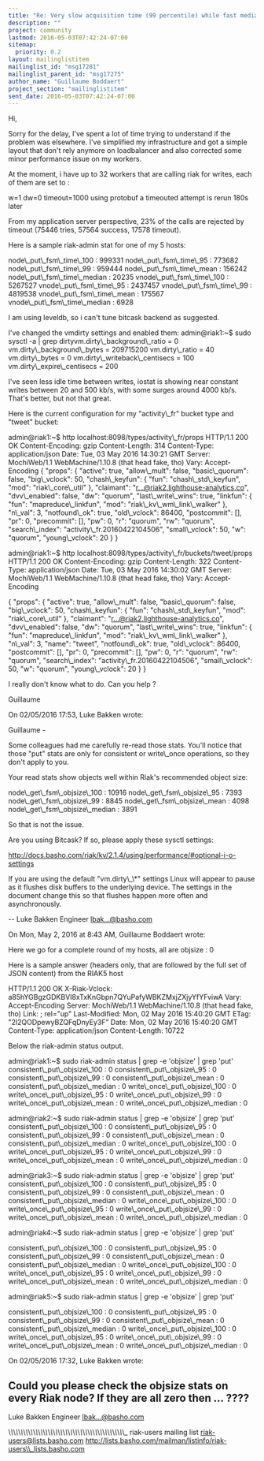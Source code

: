 ```yaml
---
title: "Re: Very slow acquisition time (99 percentile) while fast median times"
description: ""
project: community
lastmod: 2016-05-03T07:42:24-07:00
sitemap:
  priority: 0.2
layout: mailinglistitem
mailinglist_id: "msg17281"
mailinglist_parent_id: "msg17275"
author_name: "Guillaume Boddaert"
project_section: "mailinglistitem"
sent_date: 2016-05-03T07:42:24-07:00
---
```




Hi,

Sorry for the delay, I've spent a lot of time trying to understand if 
the problem was elsewhere.
I've simplified my infrastructure and got a simple layout that don't 
rely anymore on loadbalancer and also corrected some minor performance 
issue on my workers.


At the moment, i have up to 32 workers that are calling riak for writes, 
each of them are set to :

w=1
dw=0
timeout=1000
using protobuf
a timeouted attempt is rerun 180s later

From my application server perspective, 23% of the calls are rejected 
by timeout (75446 tries, 57564 success, 17578 timeout).


Here is a sample riak-admin stat for one of my 5 hosts:

node\\_put\\_fsm\\_time\\_100 : 999331
node\\_put\\_fsm\\_time\\_95 : 773682
node\\_put\\_fsm\\_time\\_99 : 959444
node\\_put\\_fsm\\_time\\_mean : 156242
node\\_put\\_fsm\\_time\\_median : 20235
vnode\\_put\\_fsm\\_time\\_100 : 5267527
vnode\\_put\\_fsm\\_time\\_95 : 2437457
vnode\\_put\\_fsm\\_time\\_99 : 4819538
vnode\\_put\\_fsm\\_time\\_mean : 175567
vnode\\_put\\_fsm\\_time\\_median : 6928

I am using leveldb, so i can't tune bitcask backend as suggested.

I've changed the vmdirty settings and enabled them:
admin@riak1:~$ sudo sysctl -a | grep dirtyvm.dirty\\_background\\_ratio = 0
vm.dirty\\_background\\_bytes = 209715200
vm.dirty\\_ratio = 40
vm.dirty\\_bytes = 0
vm.dirty\\_writeback\\_centisecs = 100
vm.dirty\\_expire\\_centisecs = 200

I've seen less idle time between writes, iostat is showing near constant 
writes between 20 and 500 kb/s, with some surges around 4000 kb/s. 
That's better, but not that great.


Here is the current configuration for my "activity\\_fr" bucket type and 
"tweet" bucket:



admin@riak1:~$ http localhost:8098/types/activity\\_fr/props
HTTP/1.1 200 OK
Content-Encoding: gzip
Content-Length: 314
Content-Type: application/json
Date: Tue, 03 May 2016 14:30:21 GMT
Server: MochiWeb/1.1 WebMachine/1.10.8 (that head fake, tho)
Vary: Accept-Encoding
{
 "props": {
 "active": true,
 "allow\\_mult": false,
 "basic\\_quorum": false,
 "big\\_vclock": 50,
 "chash\\_keyfun": {
 "fun": "chash\\_std\\_keyfun",
 "mod": "riak\\_core\\_util"
 },
 "claimant": "r...@riak2.lighthouse-analytics.co",
 "dvv\\_enabled": false,
 "dw": "quorum",
 "last\\_write\\_wins": true,
 "linkfun": {
 "fun": "mapreduce\\_linkfun",
 "mod": "riak\\_kv\\_wm\\_link\\_walker"
 },
 "n\\_val": 3,
 "notfound\\_ok": true,
 "old\\_vclock": 86400,
 "postcommit": [],
 "pr": 0,
 "precommit": [],
 "pw": 0,
 "r": "quorum",
 "rw": "quorum",
 "search\\_index": "activity\\_fr.20160422104506",
 "small\\_vclock": 50,
 "w": "quorum",
 "young\\_vclock": 20
 }
}

admin@riak1:~$ http localhost:8098/types/activity\\_fr/buckets/tweet/props
HTTP/1.1 200 OK
Content-Encoding: gzip
Content-Length: 322
Content-Type: application/json
Date: Tue, 03 May 2016 14:30:02 GMT
Server: MochiWeb/1.1 WebMachine/1.10.8 (that head fake, tho)
Vary: Accept-Encoding

{
 "props": {
 "active": true,
 "allow\\_mult": false,
 "basic\\_quorum": false,
 "big\\_vclock": 50,
 "chash\\_keyfun": {
 "fun": "chash\\_std\\_keyfun",
 "mod": "riak\\_core\\_util"
 },
 "claimant": "r...@riak2.lighthouse-analytics.co",
 "dvv\\_enabled": false,
 "dw": "quorum",
 "last\\_write\\_wins": true,
 "linkfun": {
 "fun": "mapreduce\\_linkfun",
 "mod": "riak\\_kv\\_wm\\_link\\_walker"
 },
 "n\\_val": 3,
 "name": "tweet",
 "notfound\\_ok": true,
 "old\\_vclock": 86400,
 "postcommit": [],
 "pr": 0,
 "precommit": [],
 "pw": 0,
 "r": "quorum",
 "rw": "quorum",
 "search\\_index": "activity\\_fr.20160422104506",
 "small\\_vclock": 50,
 "w": "quorum",
 "young\\_vclock": 20
 }
}

I really don't know what to do. Can you help ?

Guillaume


On 02/05/2016 17:53, Luke Bakken wrote:

Guillaume -

Some colleagues had me carefully re-read those stats. You'll notice
that those "put" stats are only for consistent or write\\_once
operations, so they don't apply to you.

Your read stats show objects well within Riak's recommended object size:

node\\_get\\_fsm\\_objsize\\_100 : 10916
node\\_get\\_fsm\\_objsize\\_95 : 7393
node\\_get\\_fsm\\_objsize\\_99 : 8845
node\\_get\\_fsm\\_objsize\\_mean : 4098
node\\_get\\_fsm\\_objsize\\_median : 3891

So that is not the issue.

Are you using Bitcask? If so, please apply these sysctl settings:

http://docs.basho.com/riak/kv/2.1.4/using/performance/#optional-i-o-settings

If you are using the default "vm.dirty\\_\\*" settings Linux will appear
to pause as it flushes disk buffers to the underlying device. The
settings in the document change this so that flushes happen more often
and asynchronously.

--
Luke Bakken
Engineer
lbak...@basho.com


On Mon, May 2, 2016 at 8:43 AM, Guillaume Boddaert
 wrote:

Here we go for a complete round of my hosts, all are objsize : 0

Here is a sample answer (headers only, that are followed by the full set of
JSON content) from the RIAK5 host

HTTP/1.1 200 OK
X-Riak-Vclock: a85hYGBgzGDKBVI8xTxKnGbpn7QYuPafyWBKZMxjZXjyYfYFviwA
Vary: Accept-Encoding
Server: MochiWeb/1.1 WebMachine/1.10.8 (that head fake, tho)
Link: ; rel="up"
Last-Modified: Mon, 02 May 2016 15:40:20 GMT
ETag: "2l2QODpewyBZQFqDnyEy3F"
Date: Mon, 02 May 2016 15:40:20 GMT
Content-Type: application/json
Content-Length: 10722

Below the riak-admin status output.


admin@riak1:~$ sudo riak-admin status | grep -e 'objsize' | grep 'put'
consistent\\_put\\_objsize\\_100 : 0
consistent\\_put\\_objsize\\_95 : 0
consistent\\_put\\_objsize\\_99 : 0
consistent\\_put\\_objsize\\_mean : 0
consistent\\_put\\_objsize\\_median : 0
write\\_once\\_put\\_objsize\\_100 : 0
write\\_once\\_put\\_objsize\\_95 : 0
write\\_once\\_put\\_objsize\\_99 : 0
write\\_once\\_put\\_objsize\\_mean : 0
write\\_once\\_put\\_objsize\\_median : 0

admin@riak2:~$ sudo riak-admin status | grep -e 'objsize' | grep 'put'
consistent\\_put\\_objsize\\_100 : 0
consistent\\_put\\_objsize\\_95 : 0
consistent\\_put\\_objsize\\_99 : 0
consistent\\_put\\_objsize\\_mean : 0
consistent\\_put\\_objsize\\_median : 0
write\\_once\\_put\\_objsize\\_100 : 0
write\\_once\\_put\\_objsize\\_95 : 0
write\\_once\\_put\\_objsize\\_99 : 0
write\\_once\\_put\\_objsize\\_mean : 0
write\\_once\\_put\\_objsize\\_median : 0

admin@riak3:~$ sudo riak-admin status | grep -e 'objsize' | grep 'put'
consistent\\_put\\_objsize\\_100 : 0
consistent\\_put\\_objsize\\_95 : 0
consistent\\_put\\_objsize\\_99 : 0
consistent\\_put\\_objsize\\_mean : 0
consistent\\_put\\_objsize\\_median : 0
write\\_once\\_put\\_objsize\\_100 : 0
write\\_once\\_put\\_objsize\\_95 : 0
write\\_once\\_put\\_objsize\\_99 : 0
write\\_once\\_put\\_objsize\\_mean : 0
write\\_once\\_put\\_objsize\\_median : 0

admin@riak4:~$ sudo riak-admin status | grep -e 'objsize' | grep 'put'

consistent\\_put\\_objsize\\_100 : 0
consistent\\_put\\_objsize\\_95 : 0
consistent\\_put\\_objsize\\_99 : 0
consistent\\_put\\_objsize\\_mean : 0
consistent\\_put\\_objsize\\_median : 0
write\\_once\\_put\\_objsize\\_100 : 0
write\\_once\\_put\\_objsize\\_95 : 0
write\\_once\\_put\\_objsize\\_99 : 0
write\\_once\\_put\\_objsize\\_mean : 0
write\\_once\\_put\\_objsize\\_median : 0

admin@riak5:~$ sudo riak-admin status | grep -e 'objsize' | grep 'put'

consistent\\_put\\_objsize\\_100 : 0
consistent\\_put\\_objsize\\_95 : 0
consistent\\_put\\_objsize\\_99 : 0
consistent\\_put\\_objsize\\_mean : 0
consistent\\_put\\_objsize\\_median : 0
write\\_once\\_put\\_objsize\\_100 : 0
write\\_once\\_put\\_objsize\\_95 : 0
write\\_once\\_put\\_objsize\\_99 : 0
write\\_once\\_put\\_objsize\\_mean : 0
write\\_once\\_put\\_objsize\\_median : 0

On 02/05/2016 17:32, Luke Bakken wrote:

Could you please check the objsize stats on every Riak node? If they
are all zero then ... ????
--
Luke Bakken
Engineer
lbak...@basho.com



\\_\\_\\_\\_\\_\\_\\_\\_\\_\\_\\_\\_\\_\\_\\_\\_\\_\\_\\_\\_\\_\\_\\_\\_\\_\\_\\_\\_\\_\\_\\_\\_\\_\\_\\_\\_\\_\\_\\_\\_\\_\\_\\_\\_\\_\\_\\_
riak-users mailing list
riak-users@lists.basho.com
http://lists.basho.com/mailman/listinfo/riak-users\\_lists.basho.com

